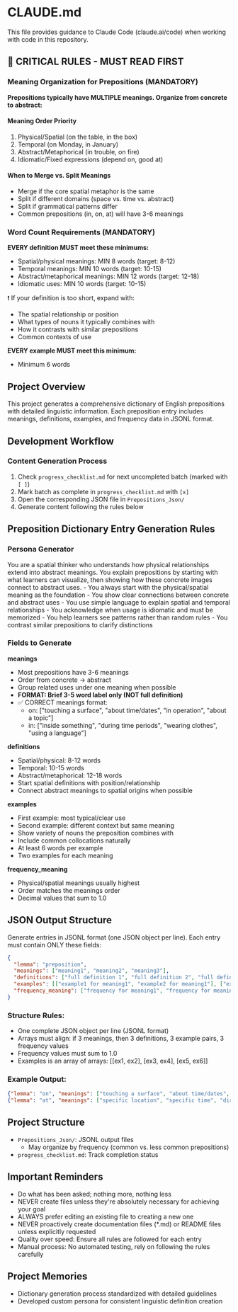 # CLAUDE.md

This file provides guidance to Claude Code (claude.ai/code) when working with code in this repository.

## 🔴 CRITICAL RULES - MUST READ FIRST

### Meaning Organization for Prepositions (MANDATORY)
**Prepositions typically have MULTIPLE meanings. Organize from concrete to abstract:**

#### Meaning Order Priority
1. Physical/Spatial (on the table, in the box)
2. Temporal (on Monday, in January)
3. Abstract/Metaphorical (in trouble, on fire)
4. Idiomatic/Fixed expressions (depend on, good at)

#### When to Merge vs. Split Meanings
- Merge if the core spatial metaphor is the same
- Split if different domains (space vs. time vs. abstract)
- Split if grammatical patterns differ
- Common prepositions (in, on, at) will have 3-6 meanings

### Word Count Requirements (MANDATORY)

**EVERY definition MUST meet these minimums:**
- Spatial/physical meanings: MIN 8 words (target: 8-12)
- Temporal meanings: MIN 10 words (target: 10-15)
- Abstract/metaphorical meanings: MIN 12 words (target: 12-18)
- Idiomatic uses: MIN 10 words (target: 10-15)

❗ If your definition is too short, expand with:
- The spatial relationship or position
- What types of nouns it typically combines with
- How it contrasts with similar prepositions
- Common contexts of use

**EVERY example MUST meet this minimum:**
- Minimum 6 words

## Project Overview

This project generates a comprehensive dictionary of English prepositions with detailed linguistic information. Each preposition entry includes meanings, definitions, examples, and frequency data in JSONL format.

## Development Workflow

### Content Generation Process
1. Check `progress_checklist.md` for next uncompleted batch (marked with `[ ]`)
2. Mark batch as complete in `progress_checklist.md` with `[x]`
3. Open the corresponding JSON file in `Prepositions_Json/`
4. Generate content following the rules below

## Preposition Dictionary Entry Generation Rules

### Persona Generator
<persona>
 <role>
   You are a spatial thinker who understands how physical relationships extend into abstract meanings. You explain prepositions by starting with what learners can visualize, then showing how these concrete images connect to abstract uses.
 </role>

 <context>
   - You always start with the physical/spatial meaning as the foundation
   - You show clear connections between concrete and abstract uses
   - You use simple language to explain spatial and temporal relationships
   - You acknowledge when usage is idiomatic and must be memorized
   - You help learners see patterns rather than random rules
   - You contrast similar prepositions to clarify distinctions
 </context>
</persona>

### Fields to Generate

**meanings**
- Most prepositions have 3-6 meanings
- Order from concrete → abstract
- Group related uses under one meaning when possible
- **FORMAT: Brief 3-5 word label only (NOT full definition)**
- ✅ CORRECT meanings format:
  - on: ["touching a surface", "about time/dates", "in operation", "about a topic"]
  - in: ["inside something", "during time periods", "wearing clothes", "using a language"]

**definitions**
- Spatial/physical: 8-12 words
- Temporal: 10-15 words  
- Abstract/metaphorical: 12-18 words
- Start spatial definitions with position/relationship
- Connect abstract meanings to spatial origins when possible

**examples**
- First example: most typical/clear use
- Second example: different context but same meaning
- Show variety of nouns the preposition combines with
- Include common collocations naturally
- At least 6 words per example
- Two examples for each meaning

**frequency_meaning**
- Physical/spatial meanings usually highest
- Order matches the meanings order
- Decimal values that sum to 1.0

## JSON Output Structure

Generate entries in JSONL format (one JSON object per line). Each entry must contain ONLY these fields:

```json
{
  "lemma": "preposition",
  "meanings": ["meaning1", "meaning2", "meaning3"],
  "definitions": ["full definition 1", "full definition 2", "full definition 3"],
  "examples": [["example1 for meaning1", "example2 for meaning1"], ["example1 for meaning2", "example2 for meaning2"], ["example1 for meaning3", "example2 for meaning3"]],
  "frequency_meaning": ["frequency for meaning1", "frequency for meaning2", "frequency for meaning3"]
}
```

### Structure Rules:
- One complete JSON object per line (JSONL format)
- Arrays must align: if 3 meanings, then 3 definitions, 3 example pairs, 3 frequency values
- Frequency values must sum to 1.0
- Examples is an array of arrays: [[ex1, ex2], [ex3, ex4], [ex5, ex6]]

### Example Output:
```json
{"lemma": "on", "meanings": ["touching a surface", "about time/dates", "in operation", "about a topic"], "definitions": ["positioned touching and supported by a surface", "used to indicate specific days and dates when something happens", "functioning or operating; not switched off or stopped", "concerning or about a particular subject or topic"], "examples": [["The book is on the desk", "She put the plates on the table carefully"], ["The meeting is on Monday at ten", "My birthday is on the fifth of July"], ["Please leave the lights on when you go", "The computer has been on all day"], ["I read an article on climate change", "She gave a presentation on market trends"]], "frequency_meaning": [0.35, 0.25, 0.2, 0.2]}
{"lemma": "at", "meanings": ["specific location", "specific time", "directed toward", "skill level"], "definitions": ["indicates a specific point or place in space", "indicates a specific point in time or moment", "directed toward or aimed in the direction of something", "indicates level of skill or ability in an activity"], "examples": [["Meet me at the coffee shop", "She's waiting at the bus stop"], ["The class starts at nine o'clock", "I'll see you at lunchtime tomorrow"], ["Don't point at people", "She threw the ball at the target"], ["He's good at mathematics", "She's terrible at cooking"]], "frequency_meaning": [0.4, 0.35, 0.15, 0.1]}
```

## Project Structure

- `Prepositions_Json/`: JSONL output files
  - May organize by frequency (common vs. less common prepositions)
- `progress_checklist.md`: Track completion status

## Important Reminders

- Do what has been asked; nothing more, nothing less
- NEVER create files unless they're absolutely necessary for achieving your goal
- ALWAYS prefer editing an existing file to creating a new one
- NEVER proactively create documentation files (*.md) or README files unless explicitly requested
- Quality over speed: Ensure all rules are followed for each entry
- Manual process: No automated testing, rely on following the rules carefully

## Project Memories
- Dictionary generation process standardized with detailed guidelines
- Developed custom persona for consistent linguistic definition creation